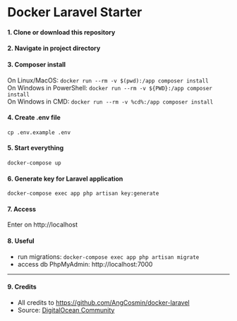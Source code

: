 # Docker Laravel Starter

#### 1. Clone or download this repository

#### 2. Navigate in project directory

#### 3. Composer install
On Linux/MacOS: `docker run --rm -v $(pwd):/app composer install`  
On Windows in PowerShell: `docker run --rm -v ${PWD}:/app composer install`  
On Windows in CMD: `docker run --rm -v %cd%:/app composer install`  

#### 4. Create .env file
`cp .env.example .env`  

#### 5. Start everything
`docker-compose up`  

#### 6. Generate key for Laravel application
`docker-compose exec app php artisan key:generate`  

#### 7. Access
Enter on http://localhost  

#### 8. Useful
- run migrations: `docker-compose exec app php artisan migrate`
- access db PhpMyAdmin: http://localhost:7000

<hr>

#### 9. Credits
- All credits to https://github.com/AngCosmin/docker-laravel 
- Source: [DigitalOcean Community](https://www.digitalocean.com/community/tutorials/how-to-set-up-laravel-nginx-and-mysql-with-docker-compose)
